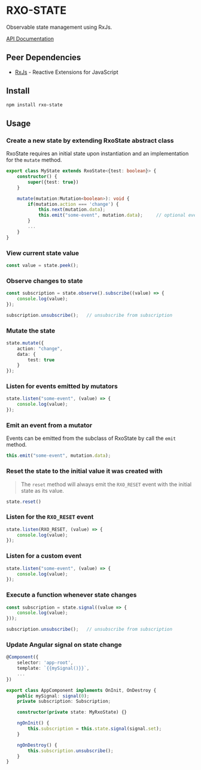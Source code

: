 # RXO-STATE

Observable state management using RxJs.

[API Documentation](https://mitchgibson.github.io/rxo-state/)

## Peer Dependencies

- [RxJs](
https://www.npmjs.com/package/rxjs
) - Reactive Extensions for JavaScript

## Install

```bash
npm install rxo-state
```

## Usage

### Create a new state by extending RxoState abstract class

RxoState requires an initial state upon instantiation and an implementation for the `mutate` method.

```typescript
export class MyState extends RxoState<{test: boolean}> {
    constructor() {
        super({test: true})
    }

    mutate(mutation:Mutation<boolean>): void {
        if(mutation.action === 'change') {
            this.next(mutation.data);
            this.emit("some-event", mutation.data);     // optional event emission
        }
        ...
    }
}
```

### View current state value

```typescript
const value = state.peek();
```

### Observe changes to state

```typescript
const subscription = state.observe().subscribe((value) => {
    console.log(value);
});

subscription.unsubscribe();   // unsubscribe from subscription
```

### Mutate the state

```typescript
state.mutate({
    action: "change",
    data: {
        test: true
    }
});
```

### Listen for events emitted by mutators

```typescript
state.listen("some-event", (value) => {
    console.log(value);
});
```

### Emit an event from a mutator

Events can be emitted from the subclass of RxoState by call the `emit` method.

```typescript
this.emit("some-event", mutation.data);
```

### Reset the state to the initial value it was created with

> The `reset` method will always emit the `RXO_RESET` event with the initial state as its value.

```typescript
state.reset()
```

### Listen for the `RXO_RESET` event

```typescript
state.listen(RXO_RESET, (value) => {
    console.log(value);
});
```

### Listen for a custom event 

```typescript
state.listen("some-event", (value) => {
    console.log(value);
});
```

### Execute a function whenever state changes

```typescript
const subscription = state.signal((value => {
    console.log(value);
}));

subscription.unsubscribe();   // unsubscribe from subscription
```

### Update Angular signal on state change

```typescript
@Component({
    selector: 'app-root',
    template: `{{mySignal()}}`,
    ...
})

export class AppComponent implements OnInit, OnDestroy {
    public mySignal: signal(0);
    private subscription: Subscription;

    constructor(private state: MyRxoState) {}

    ngOnInit() {
        this.subscription = this.state.signal(signal.set);
    }

    ngOnDestroy() {
        this.subscription.unsubscribe();
    }
}
```

